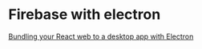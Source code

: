 # Firebase with electron

[Bundling your React web to a desktop app with Electron](https://medium.com/@duytq94/bundling-your-react-web-to-a-desktop-app-with-electron-1b19ebcf8933)

